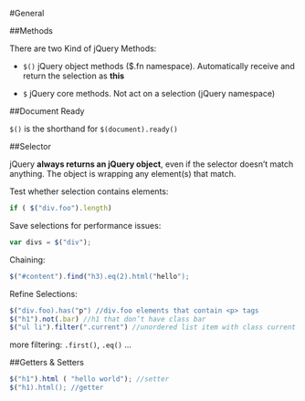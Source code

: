 #General

##Methods

There are two Kind of jQuery Methods:

- `$()` jQuery object methods ($.fn namespace). Automatically receive and return the selection as **this**

- `$` jQuery core methods. Not act on a selection (jQuery namespace)

##Document Ready

`$()` is the shorthand for `$(document).ready()`

##Selector

jQuery **always returns an jQuery object**, even if the selector doesn’t match anything. The object is wrapping any element(s) that match.

Test whether selection contains elements:
```js
if ( $("div.foo").length)
```

Save selections for performance issues:
```js
var divs = $("div");
```

Chaining:
```js
$("#content").find("h3).eq(2).html("hello");
```

Refine Selections:
```js
$("div.foo).has("p") //div.foo elements that contain <p> tags
$("h1").not(.bar) //h1 that don’t have class bar
$("ul li").filter(".current") //unordered list item with class current
```
more filtering: `.first()`, `.eq()` …

##Getters & Setters

```js
$("h1").html ( "hello world"); //setter
$("h1).html(); //getter
```
